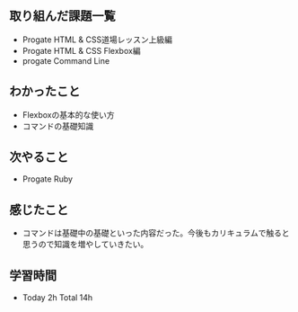 ## 取り組んだ課題一覧  
- Progate HTML & CSS道場レッスン上級編
- Progate HTML & CSS Flexbox編
- progate Command Line
## わかったこと  
- Flexboxの基本的な使い方
- コマンドの基礎知識
## 次やること  
- Progate Ruby
## 感じたこと  
- コマンドは基礎中の基礎といった内容だった。今後もカリキュラムで触ると思うので知識を増やしていきたい。
## 学習時間  
- Today 2h Total 14h
